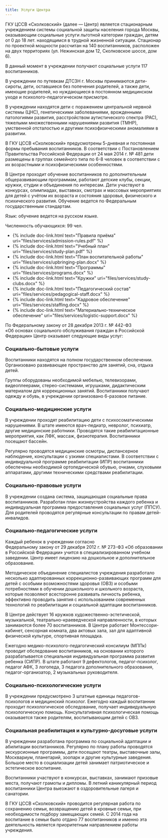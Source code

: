 ```yaml
---
title: Услуги Центра
---
```


ГКУ ЦССВ «Сколковский» (далее — Центр) является стационарным учреждением системы социальной защиты населения города
Москвы, оказывающим социальные услуги льготной категории граждан, детям от 0 до 18 лет. находящимся в трудной жизненной
ситуации. Стационар по проектной мощности рассчитан на 140 воспитанников, расположен на двух территориях (ул. Нежинская
дом 12, Сколковское шоссе, дом 6).

В данный момент в учреждении получают социальные услуги 117 воспитанников.

В учреждении по путевкам ДТСЗН г. Москвы принимаются дети-сироты, дети, оставшиеся без попечения родителей, а также
дети, имеющие родителей, но нуждающиеся в постоянном медицинском уходе и психолого-педагогическом  присмотре. 

В учреждении находятся дети с поражением центральной нервной системы (ЦНС), генетическими заболеваниями, врожденными
патологиями развития, расстройством аутистического спектра (РАС), тяжелыми множественными нарушениями развития (ТМНР),
умственной отсталостью и другими психофизическими аномалиями в развитии.

В ГКУ ЦССВ «Сколковский» предусмотрены 5-дневная и постоянная формы пребывания воспитанников. В соответствии
с Постановлением Правительства Российской Федерации от 24 мая 2014 г. № 481 дети размещены в группах семейного типа
по 6-8 человек в соответствии с их возрастными и психофизическими особенностями.

В Центре проходит обучение воспитанников по дополнительным общеразвивающим программам, работают детские клубы, секции,
кружки, студии и объединения по интересам. Дети участвуют в конкурсах, олимпиадах, выставках, смотрах и массовых
мероприятиях для детей с учётом их возраста и состояния здоровья, физического и психического развития. Обучение ведется
по Федеральным государственным стандартам.

Язык: обучение ведется на русском языке.

Численность обучающихся: 99 чел.

* {% include doc-link.html text="Правила приёма" uri="files/services/admission-rules.pdf" %}
* {% include doc-link.html text="Учебный план" uri="files/services/study-plan.pdf" %}
* {% include doc-link.html text="План воспитательной работы" uri="files/services/upbringing-plan.docx" %}
* {% include doc-link.html text="Программы" uri="files/services/programs.docx" %}
* {% include doc-link.html text="Кружки" uri="files/services/study-clubs.docx" %}
* {% include doc-link.html text="Педагогический состав" uri="files/services/pedagogical-staff.docx" %}
* {% include doc-link.html text="Кадровое обеспечение" uri="files/services/staffing.docx" %}
* {% include doc-link.html text="Материально-техническое обеспечение" uri="files/services/logistic-support.docx" %}

По Федеральному закону от 28 декабря 2013 г. № 442-ФЗ «Об основах социального обслуживания граждан в Российской
Федерации» Центр оказывает следующие виды услуг:

### Социально-бытовые услуги 

Воспитанники находятся на полном государственном обеспечении. Организовано развивающее пространство для занятий, сна, 
отдыха детей.

Группы оборудованы необходимой мебелью, телевизорами, видеоплеерами, стерео-системами, игрушками, дидактическим 
материалом для коррекционных занятий. Воспитанники получают одежду и обувь, в учреждении организовано 6-разовое питание.

### Социально-медицинские услуги

В учреждении проходят реабилитацию дети с психосоматическими нарушениями. В штате имеются врач-педиатр, невролог,
психиатр, другие медицинские работники. Проводятся такие реабилитационные мероприятия, как ЛФК, массаж, физиотерапия.
Воспитанники посещают бассейн.

Регулярно проводятся медицинские осмотры, диспансерное наблюдение, консультации с узкими специалистами. В соответствии
с индивидуальной программе реабилитации (ИПР) воспитанники обеспечены необходимой ортопедической обувью, очками,
слуховыми аппаратами, другими техническими средствами реабилитации.

### Социально-правовые услуги

В учреждении создана система, защищающая социальные права воспитанников. Разработан план жизнеустройства каждого ребенка
и индивидуальная программа предоставления социальных услуг (ППСУ). Для родителей проводятся регулярные консультации по
правам детей-инвалидов.

### Социально-педагогические услуги

Каждый ребенок в учреждении согласно Федеральному закону от 29 декабря 2012 г. № 273-ФЗ «Об образовании в Российской
Федерации» учится в специализированном учебном заведении. Центр имеет лицензию на дошкольное и дополнительное образование. 

Методическое объединение  специалистов учреждения разработало несколько адаптированных коррекционно-развивающих программ 
для детей с особыми возможностями здоровья (ОВЗ) и особыми потребностями в обучении дошкольного и школьного возраста,
которые позволяют всесторонне развивать личность ребенка, эффективно проводить занятия с использованием современных
технологий по реабилитации и социальной адаптации воспитанников.

В Центре действует 16 кружков художественно-эстетической, музыкальной, театрально-краеведческой направленности,
в которых занимаются более 70 воспитанников. В Центре работает Монтессори-кабинет, сенсорная комната, два актовых зала,
зал для адаптивной физической культуре, спортивная площадка.

Ежегодно медико-психолого-педагогический консилиум (МППк) проводит обследование воспитанников, на основании которого
разрабатывается специальная индивидуальная программа развития ребенка (СИПР). В штате работают 9 дефектологов,
педагог-психолог, педагог АФК, 3 логопеда, 3 педагога дополнительного образования, педагог-организатор, 2 музыкальных
руководителя.

### Социально-психологические услуги
 
В учреждении предусмотрено 3 штатные единицы педагогов- психологов и медицинский психолог. Ежегодно каждый воспитанник
проходит психологическое обследование, получает индивидуальную психологическую помощь. Консультативная психологическая
помощь оказывается также родителям, воспитывающим детей с ОВЗ.

### Социальная реабилитация и культурно-досуговые услуги

В учреждении разработана программа по социальной адаптации и абилитации воспитанников. Регулярно по плану работы
проводятся экскурсионные программы, дети посещают театры, выставочные залы, Москвариум, планетарий, зоопарк и другие
культурные заведения. Большое место в социализации детей занимает патриотическое и эстетическое воспитание.

Воспитанники участвуют в конкурсах, выставках, занимают призовые места, получают грамоты и дипломы. В летний
каникулярный период воспитанники Центра выезжают в оздоровительные лагеря и санатории.

В ГКУ ЦССВ «Сколковский» проводится регулярная работа по сохранению семьи, возвращению детей в кровные семьи,
при необходимости подбору замещающих семей. С 2014 года на воспитание в семьи было отдано 77 воспитанников и именно эта
деятельность является приоритетным направлением работы учреждения.
